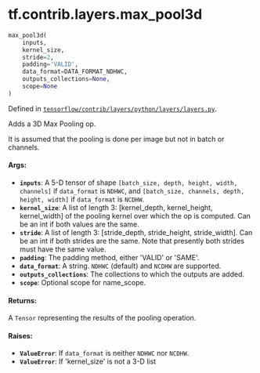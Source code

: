 <div itemscope itemtype="http://developers.google.com/ReferenceObject">
<meta itemprop="name" content="tf.contrib.layers.max_pool3d" />
</div>

# tf.contrib.layers.max_pool3d

``` python
max_pool3d(
    inputs,
    kernel_size,
    stride=2,
    padding='VALID',
    data_format=DATA_FORMAT_NDHWC,
    outputs_collections=None,
    scope=None
)
```



Defined in [`tensorflow/contrib/layers/python/layers/layers.py`](https://www.tensorflow.org/code/tensorflow/contrib/layers/python/layers/layers.py).

Adds a 3D Max Pooling op.

It is assumed that the pooling is done per image but not in batch or channels.

#### Args:

* <b>`inputs`</b>: A 5-D tensor of shape `[batch_size, depth, height, width, channels]` if
    `data_format` is `NDHWC`, and `[batch_size, channels, depth, height, width]` if
    `data_format` is `NCDHW`.
* <b>`kernel_size`</b>: A list of length 3: [kernel_depth, kernel_height, kernel_width] of the
    pooling kernel over which the op is computed. Can be an int if both
    values are the same.
* <b>`stride`</b>: A list of length 3: [stride_depth, stride_height, stride_width].
    Can be an int if both strides are the same. Note that presently
    both strides must have the same value.
* <b>`padding`</b>: The padding method, either 'VALID' or 'SAME'.
* <b>`data_format`</b>: A string. `NDHWC` (default) and `NCDHW` are supported.
* <b>`outputs_collections`</b>: The collections to which the outputs are added.
* <b>`scope`</b>: Optional scope for name_scope.


#### Returns:

  A `Tensor` representing the results of the pooling operation.


#### Raises:

* <b>`ValueError`</b>: If `data_format` is neither `NDHWC` nor `NCDHW`.
* <b>`ValueError`</b>: If 'kernel_size' is not a 3-D list
